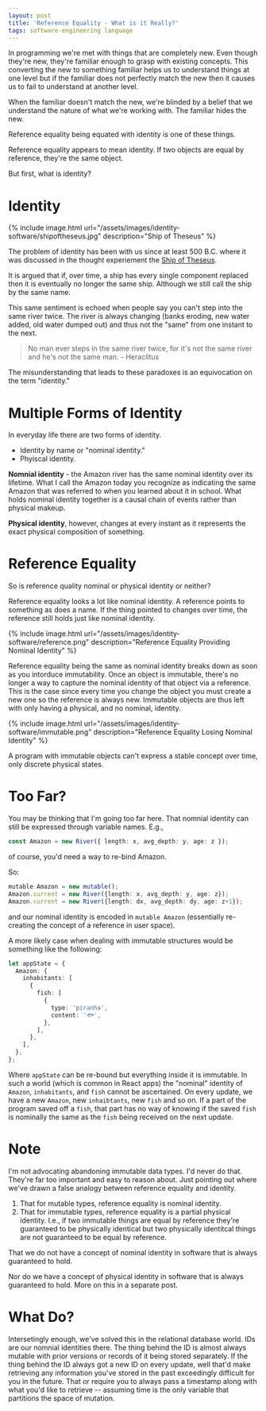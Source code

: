 ```yaml
---
layout: post
title: 'Reference Equality - What is it Really?'
tags: software-engineering language
---
```


In programming we're met with things that are completely new. Even though they're new, they're familiar enough to grasp with existing concepts. This converting the new to something familiar helps us to understand things at one level but if the familiar does not perfectly match the new then it causes us to fail to understand at another level.

When the familiar doesn't match the new, we're blinded by a belief that we understand the nature of what we're working with. The familiar hides the new.

Reference equality being equated with identity is one of these things.

Reference equality appears to mean identity. If two objects are equal by reference, they're the same object.

But first, what is identity?

# Identity

{% include image.html url="/assets/images/identity-software/shipoftheseus.jpg" description="Ship of Theseus" %}

The problem of identity has been with us since at least 500 B.C. where it was discussed in the thought experiement the [Ship of Theseus](https://en.wikipedia.org/wiki/Ship_of_Theseus).

It is argued that if, over time, a ship has every single component replaced then it is eventually no longer the same ship. Although we still call the ship by the same name.

This same sentiment is echoed when people say you can't step into the same river twice. The river is always changing (banks eroding, new water added, old water dumped out) and thus not the "same" from one instant to the next.

> No man ever steps in the same river twice, for it's not the same river and he's not the same man. - Heraclitus

The misunderstanding that leads to these paradoxes is an equivocation on the term "identity."

# Multiple Forms of Identity

In everyday life there are two forms of identity.

- Identity by name or "nominal identity."
- Phyiscal identity.

**Nomnial identity** - the Amazon river has the same nominal identity over its lifetime. What I call the Amazon today you recognize as indicating the same Amazon that was referred to when you learned about it in school. What holds nominal identity together is a causal chain of events rather than physical makeup.

**Physical identity**, however, changes at every instant as it represents the exact physical composition of something.

# Reference Equality

So is reference quality nominal or physical identity or neither?

Reference equality looks a lot like nominal identity. A reference points to something as does a name. If the thing pointed to changes over time, the reference still holds just like nominal identity.

{% include image.html url="/assets/images/identity-software/reference.png" description="Reference Equality Providing Nominal Identity" %}

Reference equality being the same as nominal identity breaks down as soon as you intorduce immutability. Once an object is immutable, there's no longer a way to capture the nominal identity of that object via a reference. This is the case since every time you change the object you must create a new one so the reference is always new. Immutable objects are thus left with only having a physical, and no nominal, identity.

{% include image.html url="/assets/images/identity-software/immutable.png" description="Reference Equality Losing Nominal Identity" %}

A program with immutable objects can't express a stable concept over time, only discrete physical states.

# Too Far?

You may be thinking that I'm going too far here. That nomnial identity can still be expressed through variable names.
E.g.,

```typescript
const Amazon = new River({ length: x, avg_depth: y, age: z });
```

of course, you'd need a way to re-bind Amazon.

So:

```typescript
mutable Amazon = new mutable();
Amazon.current = new River({length: x, avg_depth: y, age: z});
Amazon.current = new River({length: dx, avg_depth: dy, age: z+1});
```

and our nominal identity is encoded in `mutable Amazon` (essentially re-creating the concept of a reference in user space).

A more likely case when dealing with immutable structures would be something like the following:

```typescript
let appState = {
  Amazon: {
    inhabitants: [
      {
        fish: [
          {
            type: 'piranha',
            content: '🐟',
          },
        ],
      },
    ],
  },
};
```

Where `appState` can be re-bound but everything inside it is immutable. In such a world (which is common in React apps) the "nominal" identity of `Amazon`, `inhabitants`, and `fish` cannot be ascertained. On every update, we have a new `Amazon`, new `inhaibtants`, new `fish` and so on. If a part of the program saved off a `fish`, that part has no way of knowing if the saved `fish` is nominally the same as the `fish` being received on the next update.

# Note

I'm not advocating abandoning immutable data types. I'd never do that. They're far too important and easy to reason about. Just pointing out where we've drawn a false analogy between reference equality and identity.

1. That for mutable types, reference equality is nominal identity.
2. That for immutable types, reference equality is a partial physical identity. I.e., if two immutable things are equal by reference they're guaranteed to be physically identical but two physically identitcal things are not guaranteed to be equal by reference.

That we do not have a concept of nominal identity in software that is always guaranteed to hold.

Nor do we have a concept of physical identity in software that is always guaranteed to hold. More on this in a separate post.

# What Do?

Intersetingly enough, we've solved this in the relational database world. IDs are our nomnial identities there. The thing behind the ID is almost always mutable with prior versions or records of it being stored separately. If the thing behind the ID always got a new ID on every update, well that'd make retrieving any information you've stored in the past exceedingly difficult for you in the future. That or require you to always pass a timestamp along with what you'd like to retrieve -- assuming time is the only variable that partitions the space of mutation.
